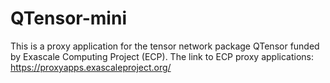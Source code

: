 # QTensor-mini
This is a proxy application for the tensor network package QTensor funded by Exascale Computing Project (ECP).
The link to ECP proxy applications:
https://proxyapps.exascaleproject.org/
